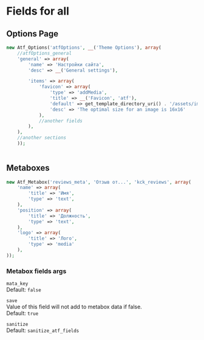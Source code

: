 # Fields for all

## Options Page

```php
new Atf_Options('atfOptions', __('Theme Options'), array(
    //atfOptions_general
    'general' => array(
        'name' => 'Настройки сайта',
        'desc' => __('General settings'),

        'items' => array(
            'favicon' => array(
                'type' => 'addMedia',
                'title' => __('Favicon', 'atf'),
                'default' => get_template_directory_uri() . '/assets/img/logo.png',
                'desc' => 'The optimal size for an image is 16x16'
            ),
            //another fields
        ),
    ),
    //another sections
    ));
        
```


## Metaboxes

```php
new Atf_Metabox('reviews_meta', 'Отзыв от...', 'kck_reviews', array(
	'name' => array(
		'title' => 'Имя',
		'type' => 'text',
	),
	'position' => array(
		'title' => 'Должность',
		'type' => 'text',
	),
	'logo' => array(
		'title' => 'Лого',
		'type' => 'media'
	),
));
```
### Metabox fields args

`mata_key`<br/> 
 Default: `false`

`save` <br/> 
 Value of this field will not add to metabox data if false. <br />
 Default: `true`
 
`sanitize` <br />
 Default: `sanitize_atf_fields`